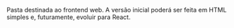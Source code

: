 Pasta destinada ao frontend web. A versão inicial poderá ser feita em HTML simples e, futuramente, evoluir para React.
